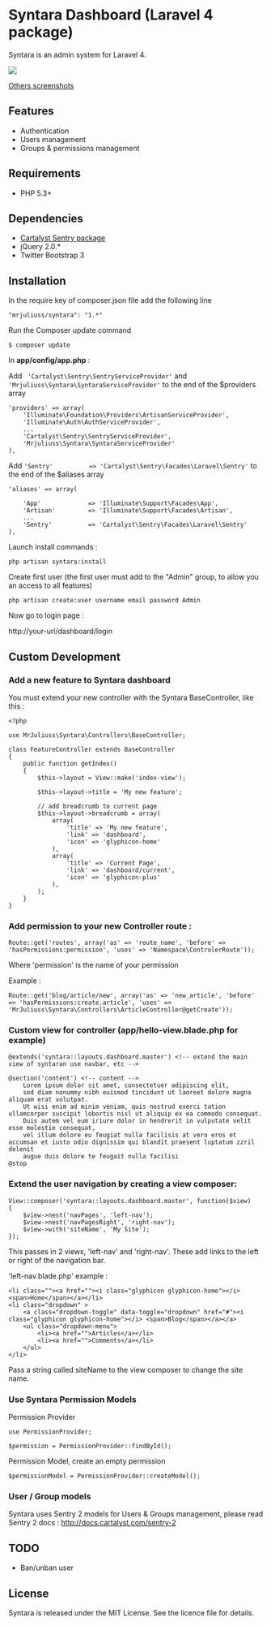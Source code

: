 # Syntara Dashboard (Laravel 4 package)

Syntara is an admin system for Laravel 4.

<img src="https://raw.github.com/MrJuliuss/syntara/master/screenshots/user_list.png" />

[Others screenshots](https://github.com/MrJuliuss/syntara/tree/master/screenshots)

## Features

* Authentication
* Users management
* Groups & permissions management

## Requirements
* PHP 5.3+

## Dependencies

* [Cartalyst Sentry package](https://github.com/cartalyst/sentry)
* jQuery 2.0.*
* Twitter Bootstrap 3

## Installation

In the require key of composer.json file add the following line

```"mrjuliuss/syntara": "1.*"```

Run the Composer update command

```$ composer update```

In **app/config/app.php** :

Add  ``` 'Cartalyst\Sentry\SentryServiceProvider'``` and  ```'Mrjuliuss\Syntara\SyntaraServiceProvider'``` to the end of the $providers array

    'providers' => array(
        'Illuminate\Foundation\Providers\ArtisanServiceProvider',
        'Illuminate\Auth\AuthServiceProvider',
        ...
        'Cartalyst\Sentry\SentryServiceProvider',
        'Mrjuliuss\Syntara\SyntaraServiceProvider'
    ),

Add ```'Sentry'          => 'Cartalyst\Sentry\Facades\Laravel\Sentry'``` to the end of the $aliases array

    'aliases' => array(

        'App'             => 'Illuminate\Support\Facades\App',
        'Artisan'         => 'Illuminate\Support\Facades\Artisan',
        ...
        'Sentry'          => 'Cartalyst\Sentry\Facades\Laravel\Sentry'
    ),

Launch install commands :

```php artisan syntara:install```

Create first user (the first user must add to the "Admin" group, to allow you an access to all features)

``` php artisan create:user username email password Admin ```

Now go to login page :

http://your-url/dashboard/login


## Custom Development

### Add a new feature to Syntara dashboard

You must extend your new controller with the Syntara BaseController, like this :

    <?php

    use MrJuliuss\Syntara\Controllers\BaseController;

    class FeatureController extends BaseController
    {
        public function getIndex()
        {
            $this->layout = View::make('index-view');

            $this->layout->title = 'My new feature';

            // add breadcrumb to current page
            $this->layout->breadcrumb = array(
                array(
                    'title' => 'My new feature',
                    'link' => 'dashboard',
                    'icon' => 'glyphicon-home'
                ),
                array(
                    'title' => 'Current Page',
                    'link' => 'dashboard/current',
                    'icon' => 'glyphicon-plus'
                ),
            );
        }
    }

###  Add permission to your new Controller route :

    Route::get('routes', array('as' => 'route_name', 'before' => 'hasPermissions:permission', 'uses' => 'Namespace\ControlerRoute'));

Where 'permission' is the name of your permission

Example :

    Route::get('blog/article/new', array('as' => 'new_article', 'before' => 'hasPermissions:create.article', 'uses' => 'MrJuliuss\Syntara\Controllers\ArticleController@getCreate'));

### Custom view for controller (app/hello-view.blade.php for example)

    @extends('syntara::layouts.dashboard.master') <!-- extend the main view of syntaran use navbar, etc -->

    @section('content') <!-- content -->
        Lorem ipsum dolor sit amet, consectetuer adipiscing elit, 
        sed diam nonummy nibh euismod tincidunt ut laoreet dolore magna aliquam erat volutpat.
        Ut wisi enim ad minim veniam, quis nostrud exerci tation ullamcorper suscipit lobortis nisl ut aliquip ex ea commodo consequat. 
        Duis autem vel eum iriure dolor in hendrerit in vulputate velit esse molestie consequat, 
        vel illum dolore eu feugiat nulla facilisis at vero eros et accumsan et iusto odio dignissim qui blandit praesent luptatum zzril delenit 
        augue duis dolore te feugait nulla facilisi
    @stop

### Extend the user navigation by creating a view composer:

    View::composer('syntara::layouts.dashboard.master', function($view)
    {
        $view->nest('navPages', 'left-nav');
        $view->nest('navPagesRight', 'right-nav');
        $view->with('siteName', 'My Site');
    });

This passes in 2 views, 'left-nav' and 'right-nav'. These add links to the left or right of the navigation bar.

'left-nav.blade.php' example :

    <li class=""><a href=""><i class="glyphicon glyphicon-home"></i> <span>Home</span></a></li>
    <li class="dropdown" >
        <a class="dropdown-toggle" data-toggle="dropdown" href="#"><i class="glyphicon glyphicon-home"></i> <span>Blog</span></a></a>
        <ul class="dropdown-menu">
            <li><a href="">Articles</a></li>
            <li><a href="">Comments</a></li>
        </ul>
    </li>

Pass a string called siteName to the view composer to change the site name.

### Use Syntara Permission Models

Permission Provider

    use PermissionProvider;

    $permission = PermissionProvider::findById();

Permission Model, create an empty permission

    $permissionModel = PermissionProvider::createModel();


### User / Group models

Syntara uses Sentry 2 models for Users & Groups management, please read Sentry 2 docs : http://docs.cartalyst.com/sentry-2

## TODO

* Ban/unban user

## License

Syntara is released under the MIT License. See the licence file for details.
